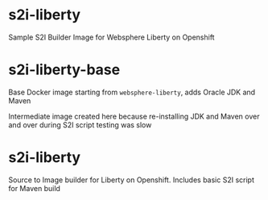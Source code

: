 # s2i-liberty
Sample S2I Builder Image for Websphere Liberty on Openshift

# s2i-liberty-base
Base Docker image starting from `websphere-liberty`, adds Oracle JDK and Maven

Intermediate image created here because re-installing JDK and Maven over and over during S2I script testing was slow

# s2i-liberty
Source to Image builder for Liberty on Openshift. Includes basic S2I script for Maven build
